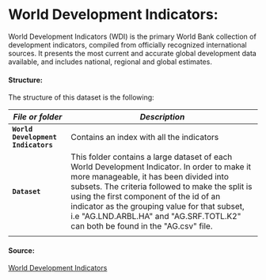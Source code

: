 # World Development Indicators:

World Development Indicators (WDI) is the primary World Bank collection of development indicators, compiled from officially recognized international sources. It presents the most current and accurate global development data available, and includes national, regional and global estimates.

#### Structure:

The structure of this dataset is the following:

| *File or folder*                                            | *Description*                                                |
| ----------------------------------------------------- | ------------------------------------------------------------ |
| **`World Development Indicators`**                                         | Contains an index with all the indicators |
| **`Dataset`**                                  | This folder contains a large dataset of each World Development Indicator. In order to make it more manageable, it has been divided into subsets. The criteria followed to make the split is using the first component of the id of an indicator as the grouping value for that subset, i.e "AG.LND.ARBL.HA" and "AG.SRF.TOTL.K2" can both be found in the "AG.csv" file.
                                       |

#### Source:

[World Development Indicators](https://databank.worldbank.org/source/world-development-indicators)
